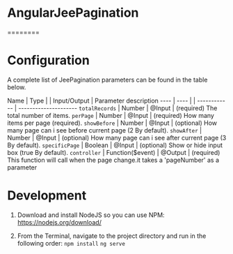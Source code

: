 # AngularJeePagination
========

# Configuration

A complete list of JeePagination parameters can be found in the table below.

Name | Type | | Input/Output | Parameter description
---- | ---- | | ------------ | ---------------------
`totalRecords` | Number | @Input | (required) The total number of items.
`perPage` | Number | @Input | (required) How many items per page (required).
`showBefore` | Number | @Input | (optional) How many page can i see before current page (2 By default).
`showAfter` | Number | @Input | (optional) How many page can i see after current page (3 By default).
`specificPage` | Boolean | @Input | (optional) Show or hide input box (true By default).
`controller` | Function($event) | @Output | (required) This function will call when the page change.it takes a 'pageNumber' as a parameter


# Development

1. Download and install NodeJS so you can use NPM:
  https://nodejs.org/download/

2. From the Terminal, navigate to the project directory and run in the following order:
 ```npm install```
 ```ng serve```